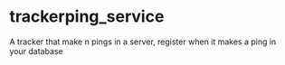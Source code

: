 # trackerping_service
A tracker that make n pings in a server, register when it makes a ping in your database
